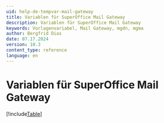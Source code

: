 ```yaml
---
uid: help-de-tempvar-mail-gateway
title: Variablen für SuperOffice Mail Gateway
description: Variablen für SuperOffice Mail Gateway
keywords: Vorlagenvariabel, Mail Gateway, mgdn, mgma
author: Bergfrid Dias
date: 07.17.2024
version: 10.3
content_type: reference
language: en
---
```


# Variablen für SuperOffice Mail Gateway

[!include[Table](../../../../../common/includes/variable/table-mail-gateway.md)]
